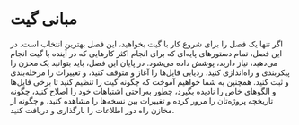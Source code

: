 # مبانی گیت
اگر تنها یک فصل را برای شروع کار با گیت بخواهید، این فصل بهترین انتخاب است. در این فصل، تمام دستورهای پایه‌ای که برای انجام اکثر کارهایی که در آینده با گیت انجام می‌دهید، نیاز دارید، پوشش داده می‌شود. در پایان این فصل، باید بتوانید یک مخزن را پیکربندی و راه‌اندازی کنید، ردیابی فایل‌ها را آغاز و متوقف کنید، و تغییرات را مرحله‌بندی و ثبت کنید. همچنین به شما خواهیم آموخت که چگونه گیت را تنظیم کنید تا برخی فایل‌ها و الگوهای خاص را نادیده بگیرد، چطور به‌راحتی اشتباهات خود را اصلاح کنید، چگونه تاریخچه پروژه‌تان را مرور کرده و تغییرات بین نسخه‌ها را مشاهده کنید، و چگونه از مخازن راه دور اطلاعات را بارگذاری و دریافت کنید.

